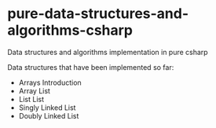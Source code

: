 # pure-data-structures-and-algorithms-csharp
Data structures and algorithms implementation in pure csharp

Data structures that have been implemented so far:
- Arrays Introduction
- Array List
- List List
- Singly Linked List
- Doubly Linked List